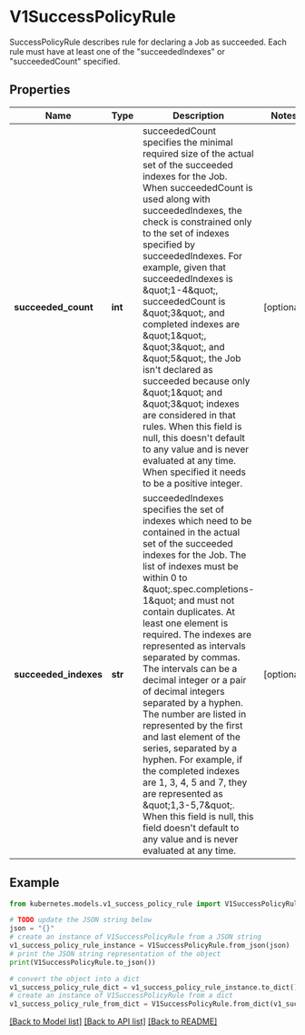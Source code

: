 # V1SuccessPolicyRule

SuccessPolicyRule describes rule for declaring a Job as succeeded. Each rule must have at least one of the \"succeededIndexes\" or \"succeededCount\" specified.

## Properties

Name | Type | Description | Notes
------------ | ------------- | ------------- | -------------
**succeeded_count** | **int** | succeededCount specifies the minimal required size of the actual set of the succeeded indexes for the Job. When succeededCount is used along with succeededIndexes, the check is constrained only to the set of indexes specified by succeededIndexes. For example, given that succeededIndexes is \&quot;1-4\&quot;, succeededCount is \&quot;3\&quot;, and completed indexes are \&quot;1\&quot;, \&quot;3\&quot;, and \&quot;5\&quot;, the Job isn&#39;t declared as succeeded because only \&quot;1\&quot; and \&quot;3\&quot; indexes are considered in that rules. When this field is null, this doesn&#39;t default to any value and is never evaluated at any time. When specified it needs to be a positive integer. | [optional] 
**succeeded_indexes** | **str** | succeededIndexes specifies the set of indexes which need to be contained in the actual set of the succeeded indexes for the Job. The list of indexes must be within 0 to \&quot;.spec.completions-1\&quot; and must not contain duplicates. At least one element is required. The indexes are represented as intervals separated by commas. The intervals can be a decimal integer or a pair of decimal integers separated by a hyphen. The number are listed in represented by the first and last element of the series, separated by a hyphen. For example, if the completed indexes are 1, 3, 4, 5 and 7, they are represented as \&quot;1,3-5,7\&quot;. When this field is null, this field doesn&#39;t default to any value and is never evaluated at any time. | [optional] 

## Example

```python
from kubernetes.models.v1_success_policy_rule import V1SuccessPolicyRule

# TODO update the JSON string below
json = "{}"
# create an instance of V1SuccessPolicyRule from a JSON string
v1_success_policy_rule_instance = V1SuccessPolicyRule.from_json(json)
# print the JSON string representation of the object
print(V1SuccessPolicyRule.to_json())

# convert the object into a dict
v1_success_policy_rule_dict = v1_success_policy_rule_instance.to_dict()
# create an instance of V1SuccessPolicyRule from a dict
v1_success_policy_rule_from_dict = V1SuccessPolicyRule.from_dict(v1_success_policy_rule_dict)
```
[[Back to Model list]](../README.md#documentation-for-models) [[Back to API list]](../README.md#documentation-for-api-endpoints) [[Back to README]](../README.md)


